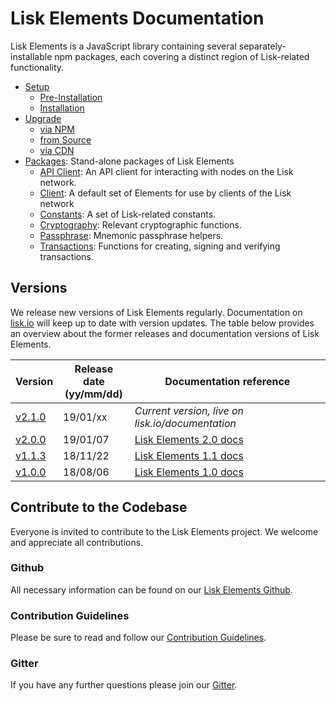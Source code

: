 # Lisk Elements Documentation

Lisk Elements is a JavaScript library containing several separately-installable npm packages, each covering a distinct region of Lisk-related functionality.

- [Setup](setup/setup.md)
  - [Pre-Installation](setup/setup.md#pre-installation)
  - [Installation](setup/setup.md#installation)
- [Upgrade](upgrade/upgrade.md)
  - [via NPM](upgrade/upgrade.md#upgrade-lisk-elements-via-npm)
  - [from Source](upgrade/upgrade.md#upgrade-lisk-elements-from-source)
  - [via CDN](upgrade/upgrade.md#upgrade-lisk-elements-via-cdn)
- [Packages](packages/packages.md): Stand-alone packages of Lisk Elements
  - [API Client](packages/api-client/api-client.md): An API client for interacting with nodes on the Lisk network.
  - [Client](packages/client/client.md):  A default set of Elements for use by clients of the Lisk network
  - [Constants](packages/constants/constants.md): A set of Lisk-related constants.
  - [Cryptography](packages/cryptography/cryptography.md): Relevant cryptographic functions.
  - [Passphrase](packages/passphrase/passphrase.md): Mnemonic passphrase helpers.
  - [Transactions](packages/transactions/transactions.md): Functions for creating, signing and verifying transactions.

## Versions

We release new versions of Lisk Elements regularly. Documentation on [lisk.io](https://lisk.io/documentation) will keep up to date with version updates. The table below provides an overview about the former releases and documentation versions of Lisk Elements.

Version | Release date <br> (yy/mm/dd)| Documentation reference
---     | ---         | ---
[v2.1.0](https://github.com/LiskHQ/lisk/releases/tag/v2.1.0) | 19/01/xx | *Current version, live on lisk.io/documentation*
[v2.0.0](https://github.com/LiskHQ/lisk-elements/releases/tag/v2.0.0) | 19/01/07 | [Lisk Elements 2.0 docs](https://github.com/LiskHQ/lisk-docs/blob/elements-2.0.0/introduction.md)
[v1.1.3](https://github.com/LiskHQ/lisk-elements/releases/tag/v1.1.3) | 18/11/22 | [Lisk Elements 1.1 docs](https://github.com/LiskHQ/lisk-docs/blob/elements-1.1.0-1.0.1/introduction.md)
[v1.0.0](https://github.com/LiskHQ/lisk-elements/releases/tag/v1.0.0) | 18/08/06 | [Lisk Elements 1.0 docs](https://github.com/LiskHQ/lisk-docs/blob/elements-1.0.0-1.0.1/introduction.md)

## Contribute to the Codebase

Everyone is invited to contribute to the Lisk Elements project. We welcome and appreciate all contributions. 

### Github
All necessary information can be found on our [Lisk Elements Github](https://github.com/LiskHQ/lisk-elements).

### Contribution Guidelines
Please be sure to read and follow our [Contribution Guidelines](https://github.com/LiskHQ/lisk-elements/blob/development/docs/CONTRIBUTING.md).

### Gitter
If you have any further questions please join our [Gitter](https://gitter.im/LiskHQ/lisk).

